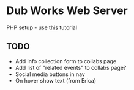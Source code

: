 # Dub Works Web Server

PHP setup - use [this](https://blog.frd.mn/install-nginx-php-fpm-mysql-and-phpmyadmin-on-os-x-mavericks-using-homebrew/) tutorial

## TODO
<!-- - Suggestion box in contact me section -->
<!-- - Non-traditional web bios students/faculty -->
<!-- - Reformat projects page into grid -->
- Add info collection form to collabs page
- Add list of "related events" to collabs page?
- Social media buttons in nav
- On hover show text (from Erica)